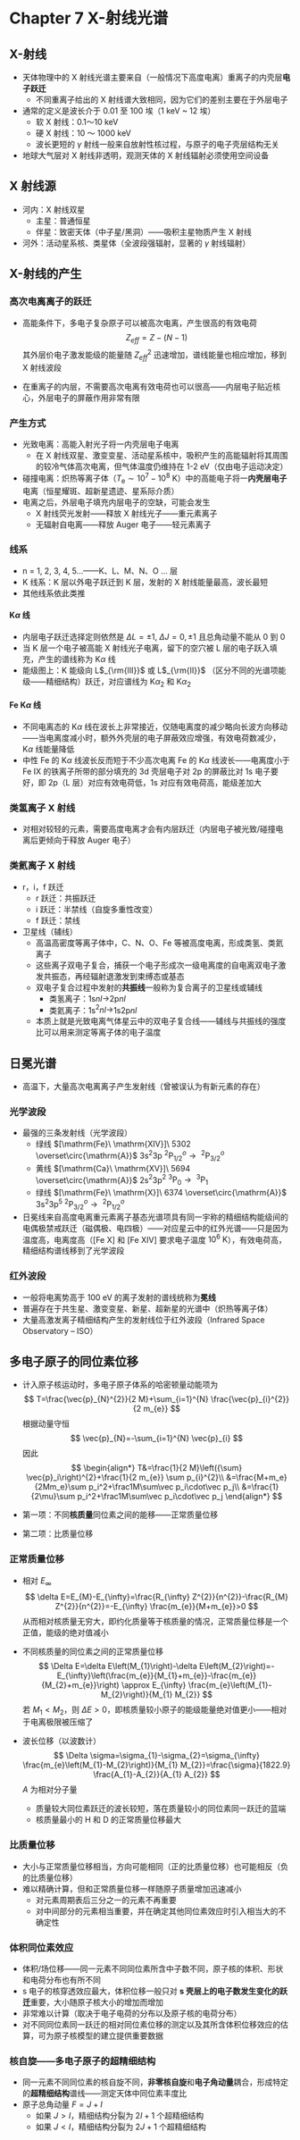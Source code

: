 # Chapter 7 X-射线光谱

## X-射线

- 天体物理中的 X 射线光谱主要来自（一般情况下高度电离）重离子的内壳层**电子跃迁**
  - 不同重离子给出的 X 射线谱大致相同，因为它们的差别主要在于外层电子
- 通常的定义是波长介于 0.01 至 100 埃（1 keV ~ 12 埃）
  - 软 X 射线：0.1～10 keV
  - 硬 X 射线：10 ～ 1000 keV
  - 波长更短的 $\gamma$ 射线一般来自放射性核过程，与原子的电子壳层结构无关
- 地球大气层对 X 射线非透明，观测天体的 X 射线辐射必须使用空间设备

## X 射线源

- 河内：X 射线双星
  - 主星：普通恒星
  - 伴星：致密天体（中子星/黑洞）——吸积主星物质产生 X 射线
- 河外：活动星系核、类星体（全波段强辐射，显著的 $\gamma$ 射线辐射）

## X-射线的产生

### 高次电离离子的跃迁

- 高能条件下，多电子复杂原子可以被高次电离，产生很高的有效电荷
  $$
  Z_{eff}=Z-(N-1)
  $$
  其外层价电子激发能级的能量随 $Z_{eff}^2$ 迅速增加，谱线能量也相应增加，移到 X 射线波段

- 在重离子的内层，不需要高次电离有效电荷也可以很高——内层电子贴近核心，外层电子的屏蔽作用非常有限

### 产生方式

- 光致电离：高能入射光子将一内壳层电子电离
  - 在 X 射线双星、激变变星、活动星系核中，吸积产生的高能辐射将其周围的较冷气体高次电离，但气体温度仍维持在 1-2 eV（仅由电子运动决定）
- 碰撞电离：炽热等离子体（$T_{\mathrm{e}} \sim 10^{7}-10^{8}\ \mathrm{K}$）中的高能电子将一**内壳层电子**电离（恒星耀斑、超新星遗迹、星系际介质）
- 电离之后，外层电子填充内层电子的空缺，可能会发生
  - X 射线荧光发射——释放 X 射线光子——重元素离子
  - 无辐射自电离——释放 Auger 电子——轻元素离子

### 线系

- n = 1, 2, 3, 4, 5…——K、L、M、N、O … 层
- K 线系：K 层以外电子跃迁到 K 层，发射的 X 射线能量最高，波长最短
- 其他线系依此类推

#### K$\alpha$ 线

- 内层电子跃迁选择定则依然是 $\Delta L=\pm 1, \ \Delta J=0, \pm 1$ 且总角动量不能从 0 到 0
- 当 K 层一个电子被高能 X 射线光子电离，留下的空穴被 L 层的电子跃入填充，产生的谱线称为 K$\alpha$ 线
- 能级图上：K 能级向 L$_{\rm{III}}$ 或 L$_{\rm{II}}$ （区分不同的光谱项能级——精细结构）跃迁，对应谱线为 K$\alpha_2$ 和 K$\alpha_2$

#### Fe K$\alpha$ 线

- 不同电离态的 K$\alpha$ 线在波长上非常接近，仅随电离度的减少略向长波方向移动——当电离度减小时，额外外壳层的电子屏蔽效应增强，有效电荷数减少，K$\alpha$ 线能量降低
- 中性 Fe 的 K$\alpha$ 线波长反而短于不少高次电离 Fe 的 K$\alpha$ 线波长——电离度小于 Fe IX 的铁离子所带的部分填充的 3d 壳层电子对 2p 的屏蔽比对 1s 电子要好，即 2p（L 层）对应有效电荷低，1s 对应有效电荷高，能级差加大

### 类氢离子 X 射线

- 对相对较轻的元素，需要高度电离才会有内层跃迁（内层电子被光致/碰撞电离后更倾向于释放 Auger 电子）

### 类氦离子 X 射线

- r，i，f 跃迁
  - r 跃迁：共振跃迁
  - i 跃迁：半禁线（自旋多重性改变）
  - f 跃迁：禁线
- 卫星线（辅线）
  - 高温高密度等离子体中，C、N、O、Fe 等被高度电离，形成类氢、类氦离子
  - 这些离子双电子复合，捕获一个电子形成次一级电离度的自电离双电子激发共振态，再经辐射退激发到束缚态或基态
  - 双电子复合过程中发射的**共振线**一般称为复合离子的卫星线或辅线
    - 类氢离子：1s$nl\to$2p$nl$
    - 类氦离子：1s$^2nl\to$1s2p$nl$
  - 本质上就是光致电离气体星云中的双电子复合线——辅线与共振线的强度比可以用来测定等离子体的电子温度

## 日冕光谱

- 高温下，大量高次电离离子产生发射线（曾被误认为有新元素的存在）

### 光学波段

- 最强的三条发射线（光学波段）
  - 绿线 $[\mathrm{Fe}\ \mathrm{XIV}]\ 5302 \overset\circ{\mathrm{A}}$ 3s$^{2}$3p $^{2} \mathrm{P}^o_{1 / 2}\to\ ^{2} \mathrm{P}^o_{3 / 2}$
  - 黄线 $[\mathrm{Ca}\ \mathrm{XV}]\ 5694 \overset\circ{\mathrm{A}}$ 2s$^{2}$3p$^2$ $^{3} \mathrm{P}_{0}\to\ ^{3} \mathrm{P}_1$
  - 绿线 $[\mathrm{Fe}\ \mathrm{X}]\ 6374 \overset\circ{\mathrm{A}}$ 3s$^{2}$3p$^5$ $^{2} \mathrm{P}^o_{3 / 2}\to\ ^{2} \mathrm{P}^o_{1 / 2}$
- 日冕线来自高度电离重元素离子基态光谱项具有同一宇称的精细结构能级间的电偶极禁戒跃迁（磁偶极、电四极）——对应星云中的红外光谱——只是因为温度高，电离度高（[Fe X] 和 [Fe XIV] 要求电子温度 $10^6\text { K}$），有效电荷高，精细结构谱线移到了光学波段

### 红外波段

- 一般将电离势高于 100 eV 的离子发射的谱线统称为**冕线**
- 普遍存在于共生星、激变变星、新星、超新星的光谱中（炽热等离子体）
- 大量高激发离子精细结构产生的发射线位于红外波段（Infrared Space Observatory – ISO）

## 多电子原子的同位素位移

- 计入原子核运动时，多电子原子体系的哈密顿量动能项为
  $$
  T=\frac{\vec{p}_{N}^{2}}{2 M}+\sum_{i=1}^{N} \frac{\vec{p}_{i}^{2}}{2 m_{e}}
  $$
  根据动量守恒
  $$
  \vec{p}_{N}=-\sum_{i=1}^{N} \vec{p}_{i}
  $$
  因此
  $$
  \begin{align*}
  T&=\frac{1}{2 M}\left({\sum} \vec{p}_i\right)^{2}+\frac{1}{2 m_{e}} \sum p_{i}^{2}\\
  &=\frac{M+m_e}{2Mm_e}\sum p_i^2+\frac1M\sum\vec p_i\cdot\vec p_j\\
  &=\frac{1}{2\mu}\sum p_i^2+\frac1M\sum\vec p_i\cdot\vec p_j
  \end{align*}
  $$

- 第一项：不同**核质量**同位素之间的能移——正常质量位移

- 第二项：比质量位移

### 正常质量位移

- 相对 $E_\infty$
  $$
  \delta E=E_{M}-E_{\infty}=\frac{R_{\infty} Z^{2}}{n^{2}}-\frac{R_{M} Z^{2}}{n^{2}}=-E_{\infty} \frac{m_{e}}{M+m_{e}}>0
  $$
  从而相对核质量无穷大，即约化质量等于核质量的情况，正常质量位移是一个正值，能级的绝对值减小

- 不同核质量的同位素之间的正常质量位移
  $$
  \Delta E=\delta E\left(M_{1}\right)-\delta E\left(M_{2}\right)=-E_{\infty}\left(\frac{m_{e}}{M_{1}+m_{e}}-\frac{m_{e}}{M_{2}+m_{e}}\right) \approx E_{\infty} \frac{m_{e}\left(M_{1}-M_{2}\right)}{M_{1} M_{2}}
  $$
  若 $M_1<M_2$，则 $\Delta E>0$，即核质量较小原子的能级能量绝对值更小——相对于电离极限被压缩了

- 波长位移（以波数计）
  $$
  \Delta \sigma=\sigma_{1}-\sigma_{2}=\sigma_{\infty} \frac{m_{e}\left(M_{1}-M_{2}\right)}{M_{1} M_{2}}=\frac{\sigma}{1822.9} \frac{A_{1}-A_{2}}{A_{1} A_{2}}
  $$
  $A$ 为相对分子量

  - 质量较大同位素跃迁的波长较短，落在质量较小的同位素同一跃迁的蓝端
  - 核质量最小的 H 和 D 的正常质量位移最大

### 比质量位移

- 大小与正常质量位移相当，方向可能相同（正的比质量位移）也可能相反（负的比质量位移）
- 难以精确计算，但和正常质量位移一样随原子质量增加迅速减小
  - 对元素周期表后三分之一的元素不再重要
  - 对中间部分的元素相当重要，并在确定其他同位素效应时引入相当大的不确定性

### 体积同位素效应

- 体积/场位移——同一元素不同同位素所含中子数不同，原子核的体积、形状和电荷分布也有所不同
- s 电子的核穿透效应最大，体积位移一般只对 **s 壳层上的电子数发生变化的跃迁**重要，大小随原子核大小的增加而增加
- 非常难以计算（取决于电子电荷的分布以及原子核的电荷分布）
- 对不同同位素同一跃迁的相对同位素位移的测定以及其所含体积位移效应的估算，可为原子核模型的建立提供重要数据

### 核自旋——多电子原子的超精细结构

- 同一元素不同同位素的核自旋不同，**非零核自旋**和**电子角动量**耦合，形成特定的**超精细结构**谱线——测定天体中同位素丰度比
- 原子总角动量 $F=J+I$
  - 如果 $J>I$，精细结构分裂为 $2I+1$ 个超精细结构
  - 如果 $J<I$，精细结构分裂为 $2J+1$ 个超精细结构